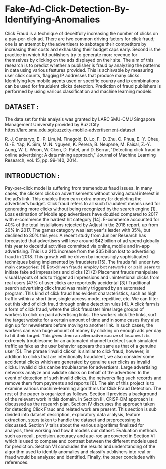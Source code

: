 # Fake-Ad-Click-Detection-By-Identifying-Anomalies

Click Fraud is a technique of deceitfully increasing the number of clicks on a pay-per-click ad. There are two common driving factors for click fraud; one is an attempt by the advertisers to sabotage their competitors by increasing their costs and exhausting their budget caps early. Second is the practice in which Ad publishers try to generate more revenue for themselves by clicking on the ads displayed on their site. The aim of this research is to predict whether a publisher is fraud by analyzing the patterns in data using various features provided. This is achievable by measuring user click counts, flagging IP addresses that produce many clicks. Identifying key mobile agents used or specific country and ip combinations can be used for fraudulent clicks detection. Prediction of fraud publishers is performed by using various classification and machine learning models. 

## DATASET : 
The data set for this analysis was granted by LARC SMU-CMU Singapore Management University provided by BuzzCity
https://larc.smu.edu.sg/buzzcity-mobile-advertisement-dataset
<p>R. J. Oentaryo, E.-P. Lim, M. Finegold, D. Lo, F.-D. Zhu, C. Phua, E.-Y. Cheu, G.-E. Yap, K. Sim, M. N. Nguyen, K. Perera, B. Neupane, M. Faisal, Z.-Y. Aung, W. L. Woon, W. Chen, D. Patel, and D. Berrar, "Detecting click fraud in online advertising: A data mining approach," Journal of Machine Learning Research, vol. 15, pp. 99-140, 2014.
</p>


## INTRODUCTION :
Pay-per-click model is suffering from tremendous fraud issues. In many cases, the clickers click on advertisements without having actual interest in the ad’s link. This enables them earn extra money for depleting the advertiser’s budget. Click fraud refers to all such fraudulent means used for generating more clicks without being recognized by the search engine [1].
Loss estimation of Mobile app advertisers have doubled compared to 2017 with e-commerce the hardest hit category [14]. E-commerce accounted for 40% of the total installations rejected by Adjust in the 2018 report, up from 20% in 2017. The games category was last year's leader with 35%, but declined to 30% this year. A recent study from Juniper Research has forecasted that advertisers will lose around $42 billion of ad spend globally this year to deceitful activities committed via online, mobile and in-app advertising. This is a 21% increase from the $35 billion lost to advertising fraud in 2018. This growth will be driven by increasingly sophisticated techniques being implemented by fraudsters [15].
The frauds fall under two main categories:
(1) Bot-driven frauds employ bot networks or paid users to initiate fake ad impressions and clicks [2]
(2) Placement frauds manipulate visual layouts of ads to trigger ad impressions and unintentional clicks from real users (47% of user clicks are reportedly accidental [3])
Traditional search advertising click fraud was mainly triggered by an automated program. This kind of click fraud has evident characteristics, such as high traffic within a short time, single access mode, repetitive, etc. We can filter out this kind of click fraud through online detection rules [4].
A click farm is a form of click fraud, where the click fraudster hires large groups of workers to click on paid advertising links. The workers click the links, surf the target website for a certain amount of time and in some cases they also sign up for newsletters before moving to another link. In such cases, the workers can earn huge amount of money by clicking on enough ads per day to hit their target. This gives them an alternative source of income. It is extremely troublesome for an automated channel to detect such simulated traffic as fake as the user behavior appears the same as that of a genuine user [5].
The phrase ‘invalid clicks’ is similar to click fraud, however, in addition to clicks that are intentionally fraudulent, we also consider some accidental clicks which are generated by genuine user clicks as invalid clicks. Invalid clicks can be troublesome for advertisers. Large advertising networks analyze and validate clicks on behalf of the advertiser.  In the event of detection of such invalid clicks, the networks flag such records and remove them from payments and reports [6].
The aim of this project is to examine various machine-learning algorithms for Click Fraud Detection.
The rest of the paper is organized as follows. Section II provides a background of the relevant work in this domain. In Section III, CRISP-DM approach is discussed as the research plan. Section IV discusses the approach taken for detecting Click Fraud and related work are present. This section is sub divided into dataset description, exploratory data analysis, feature extraction, steps taken to handle the dataset and preprocessing is discussed. Section V talks about the various algorithms finalized for analysis, their working and how it models our dataset. Evaluation methods such as recall, precision, accuracy and auc-roc are covered in Section VI which is used to compare and contrast between the different models used for prediction. Section VII concludes the results and understanding of the algorithm used to identify anomalies and classify publishers into real or fraud would be analyzed and identified. Finally, the paper concludes with references.
